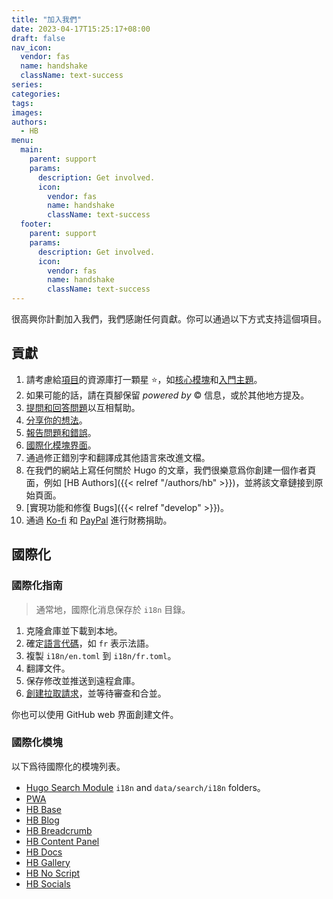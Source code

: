 ```yaml
---
title: "加入我們"
date: 2023-04-17T15:25:17+08:00
draft: false
nav_icon:
  vendor: fas
  name: handshake
  className: text-success
series:
categories:
tags:
images:
authors:
  - HB
menu:
  main:
    parent: support
    params:
      description: Get involved.
      icon:
        vendor: fas
        name: handshake
        className: text-success
  footer:
    parent: support
    params:
      description: Get involved.
      icon:
        vendor: fas
        name: handshake
        className: text-success
---
```


很高興你計劃加入我們，我們感謝任何貢獻。你可以通過以下方式支持這個項目。

<!--more-->

## 貢獻

1. 請考慮給[項目](https://github.com/hbstack)的資源庫打一顆星 :star:，如[核心模塊](https://github.com/hbstack/hb)和[入門主題](https://github.com/hbstack/theme)。
2. 如果可能的話，請在頁腳保留 _powered by_ :copyright: 信息，或於其他地方提及。
3. [提問和回答問題](https://github.com/orgs/hbstack/discussions/)以互相幫助。
4. [分享你的想法](https://github.com/orgs/hbstack/discussions/new?category=ideas)。
5. [報告問題和錯誤](https://github.com/orgs/hbstack/discussions/new?category=issues-and-bugs)。
6. [國際化模塊界面](#國際化)。
7. 通過修正錯別字和翻譯成其他語言來改進文檔。
8. 在我們的網站上寫任何關於 Hugo 的文章，我們很樂意爲你創建一個作者頁面，例如 [HB Authors]({{< relref "/authors/hb" >}})，並將該文章鏈接到原始頁面。
9. [實現功能和修復 Bugs]({{< relref "develop" >}})。
10. 通過 [Ko-fi](https://ko-fi.com/razonyang) 和 [PayPal](https://www.paypal.com/paypalme/razonyang) 進行財務捐助。

## 國際化

### 國際化指南

> 通常地，國際化消息保存於 `i18n` 目錄。

1. 克隆倉庫並下載到本地。
1. 確定[語言代碼](https://en.wikipedia.org/wiki/List_of_ISO_639-1_codes)，如 `fr` 表示法語。
1. 複製 `i18n/en.toml` 到 `i18n/fr.toml`。
1. 翻譯文件。
1. 保存修改並推送到遠程倉庫。
1. [創建拉取請求](https://docs.github.com/zh/pull-requests/collaborating-with-pull-requests/proposing-changes-to-your-work-with-pull-requests/creating-a-pull-request-from-a-fork)，並等待審查和合並。

你也可以使用 GitHub web 界面創建文件。

### 國際化模塊

以下爲待國際化的模塊列表。

- [Hugo Search Module](https://github.com/hugomods/search) `i18n` and `data/search/i18n` folders。
- [PWA](https://github.com/hugomods/pwa)
- [HB Base](https://github.com/hbstack/base)
- [HB Blog](https://github.com/hbstack/blog)
- [HB Breadcrumb](https://github.com/hbstack/breadcrumb)
- [HB Content Panel](https://github.com/hbstack/content-panel)
- [HB Docs](https://github.com/hbstack/docs)
- [HB Gallery](https://github.com/hbstack/gallery)
- [HB No Script](https://github.com/hbstack/noscript)
- [HB Socials](https://github.com/hbstack/socials)
